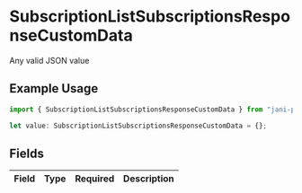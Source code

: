 # SubscriptionListSubscriptionsResponseCustomData

Any valid JSON value

## Example Usage

```typescript
import { SubscriptionListSubscriptionsResponseCustomData } from "jani-payments/models/operations";

let value: SubscriptionListSubscriptionsResponseCustomData = {};
```

## Fields

| Field       | Type        | Required    | Description |
| ----------- | ----------- | ----------- | ----------- |